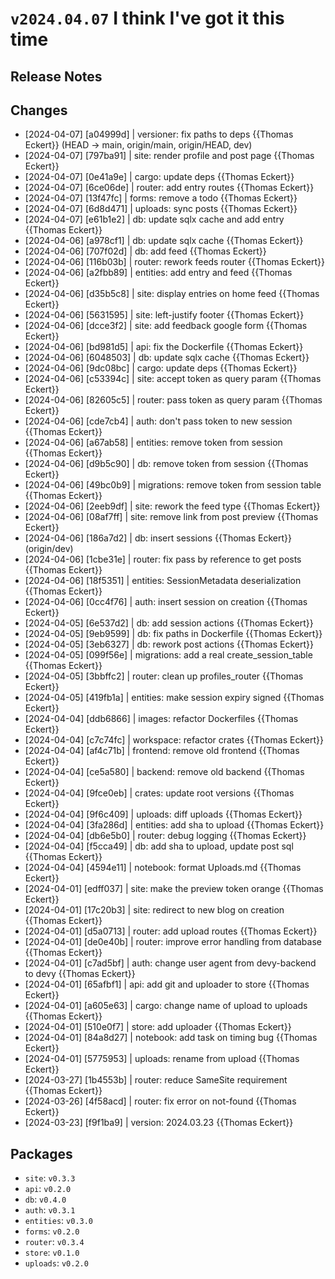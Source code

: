 # `v2024.04.07` I think I've got it this time

## Release Notes

## Changes

* [2024-04-07] [a04999d] | versioner: fix paths to deps {{Thomas Eckert}}  (HEAD -> main, origin/main, origin/HEAD, dev)
* [2024-04-07] [797ba91] | site: render profile and post page {{Thomas Eckert}} 
* [2024-04-07] [0e41a9e] | cargo: update deps {{Thomas Eckert}} 
* [2024-04-07] [6ce06de] | router: add entry routes {{Thomas Eckert}} 
* [2024-04-07] [13f47fc] | forms: remove a todo {{Thomas Eckert}} 
* [2024-04-07] [6d8d471] | uploads: sync posts {{Thomas Eckert}} 
* [2024-04-07] [e61b1e2] | db: update sqlx cache and add entry {{Thomas Eckert}} 
* [2024-04-06] [a978cf1] | db: update sqlx cache {{Thomas Eckert}} 
* [2024-04-06] [707f02d] | db: add feed {{Thomas Eckert}} 
* [2024-04-06] [116b03b] | router: rework feeds router {{Thomas Eckert}} 
* [2024-04-06] [a2fbb89] | entities: add entry and feed {{Thomas Eckert}} 
* [2024-04-06] [d35b5c8] | site: display entries on home feed {{Thomas Eckert}} 
* [2024-04-06] [5631595] | site: left-justify footer {{Thomas Eckert}} 
* [2024-04-06] [dcce3f2] | site: add feedback google form {{Thomas Eckert}} 
* [2024-04-06] [bd981d5] | api: fix the Dockerfile {{Thomas Eckert}} 
* [2024-04-06] [6048503] | db: update sqlx cache {{Thomas Eckert}} 
* [2024-04-06] [9dc08bc] | cargo: update deps {{Thomas Eckert}} 
* [2024-04-06] [c53394c] | site: accept token as query param {{Thomas Eckert}} 
* [2024-04-06] [82605c5] | router: pass token as query param {{Thomas Eckert}} 
* [2024-04-06] [cde7cb4] | auth: don't pass token to new session {{Thomas Eckert}} 
* [2024-04-06] [a67ab58] | entities: remove token from session {{Thomas Eckert}} 
* [2024-04-06] [d9b5c90] | db: remove token from session {{Thomas Eckert}} 
* [2024-04-06] [49bc0b9] | migrations: remove token from session table {{Thomas Eckert}} 
* [2024-04-06] [2eeb9df] | site: rework the feed type {{Thomas Eckert}} 
* [2024-04-06] [08af7ff] | site: remove link from post preview {{Thomas Eckert}} 
* [2024-04-06] [186a7d2] | db: insert sessions {{Thomas Eckert}}  (origin/dev)
* [2024-04-06] [1cbe31e] | router: fix pass by reference to get posts {{Thomas Eckert}} 
* [2024-04-06] [18f5351] | entities: SessionMetadata deserialization {{Thomas Eckert}} 
* [2024-04-06] [0cc4f76] | auth: insert session on creation {{Thomas Eckert}} 
* [2024-04-05] [6e537d2] | db: add session actions {{Thomas Eckert}} 
* [2024-04-05] [9eb9599] | db: fix paths in Dockerfile {{Thomas Eckert}} 
* [2024-04-05] [3eb6327] | db: rework post actions {{Thomas Eckert}} 
* [2024-04-05] [099f56e] | migrations: add a real create_session_table {{Thomas Eckert}} 
* [2024-04-05] [3bbffc2] | router: clean up profiles_router {{Thomas Eckert}} 
* [2024-04-05] [419fb1a] | entities: make session expiry signed {{Thomas Eckert}} 
* [2024-04-04] [ddb6866] | images: refactor Dockerfiles {{Thomas Eckert}} 
* [2024-04-04] [c7c74fc] | workspace: refactor crates {{Thomas Eckert}} 
* [2024-04-04] [af4c71b] | frontend: remove old frontend {{Thomas Eckert}} 
* [2024-04-04] [ce5a580] | backend: remove old backend {{Thomas Eckert}} 
* [2024-04-04] [9fce0eb] | crates: update root versions {{Thomas Eckert}} 
* [2024-04-04] [9f6c409] | uploads: diff uploads {{Thomas Eckert}} 
* [2024-04-04] [3fa286d] | entities: add sha to upload {{Thomas Eckert}} 
* [2024-04-04] [db6e5b0] | router: debug logging {{Thomas Eckert}} 
* [2024-04-04] [f5cca49] | db: add sha to upload, update post sql {{Thomas Eckert}} 
* [2024-04-04] [4594e11] | notebook: format Uploads.md {{Thomas Eckert}} 
* [2024-04-01] [edff037] | site: make the preview token orange {{Thomas Eckert}} 
* [2024-04-01] [17c20b3] | site: redirect to new blog on creation {{Thomas Eckert}} 
* [2024-04-01] [d5a0713] | router: add upload routes {{Thomas Eckert}} 
* [2024-04-01] [de0e40b] | router: improve error handling from database {{Thomas Eckert}} 
* [2024-04-01] [c7ad5bf] | auth: change user agent from devy-backend to devy {{Thomas Eckert}} 
* [2024-04-01] [65afbf1] | api: add git and uploader to store {{Thomas Eckert}} 
* [2024-04-01] [a605e63] | cargo: change name of upload to uploads {{Thomas Eckert}} 
* [2024-04-01] [510e0f7] | store: add uploader {{Thomas Eckert}} 
* [2024-04-01] [84a8d27] | notebook: add task on timing bug {{Thomas Eckert}} 
* [2024-04-01] [5775953] | uploads: rename from upload {{Thomas Eckert}} 
* [2024-03-27] [1b4553b] | router: reduce SameSite requirement {{Thomas Eckert}} 
* [2024-03-26] [4f58acd] | router: fix error on not-found {{Thomas Eckert}} 
* [2024-03-23] [f9f1ba9] | version: 2024.03.23 {{Thomas Eckert}} 

## Packages

* `site`: `v0.3.3`
* `api`: `v0.2.0`
* `db`: `v0.4.0`
* `auth`: `v0.3.1`
* `entities`: `v0.3.0`
* `forms`: `v0.2.0`
* `router`: `v0.3.4`
* `store`: `v0.1.0`
* `uploads`: `v0.2.0`
